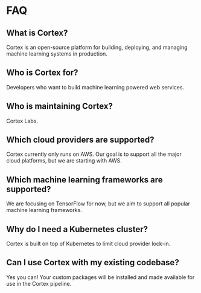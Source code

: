 # FAQ

## What is Cortex?

Cortex is an open-source platform for building, deploying, and managing machine learning systems in production.

## Who is Cortex for?

Developers who want to build machine learning powered web services.

## Who is maintaining Cortex?

Cortex Labs.

## Which cloud providers are supported?

Cortex currently only runs on AWS. Our goal is to support all the major cloud platforms, but we are starting with AWS.

## Which machine learning frameworks are supported?

We are focusing on TensorFlow for now, but we aim to support all popular machine learning frameworks.

## Why do I need a Kubernetes cluster?

Cortex is built on top of Kubernetes to limit cloud provider lock-in.

## Can I use Cortex with my existing codebase?

Yes you can! Your custom packages will be installed and made available for use in the Cortex pipeline.
